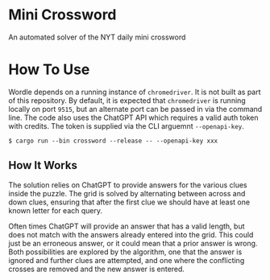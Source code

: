 # Mini Crossword
An automated solver of the NYT daily mini crossword

# How To Use
Wordle depends on a running instance of `chromedriver`. It is not built as part of this repository. By default, it is expected that `chromedriver` is running locally on port `9515`,
but an alternate port can be passed in via the command line. The code also uses the ChatGPT API which requires a valid auth token with credits. The token is supplied via the CLI arguemnt `--openapi-key`.
```shell
$ cargo run --bin crossword --release -- --openapi-key xxx
```

## How It Works
The solution relies on ChatGPT to provide answers for the various clues inside the puzzle. The grid is solved by alternating between across and down clues, ensuring that after the first clue we should have at least one known letter
for each query.

Often times ChatGPT will provide an answer that has a valid length, but does not match with the answers already entered into the grid. This could just be an erroneous answer, or it could mean that a prior answer is wrong. Both possibilities are explored by the algorithm, one that the answer is ignored and further clues are attempted, and one where the conflicting crosses are removed and the new answer is entered.
